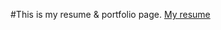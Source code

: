 #This is my resume & portfolio page.
[My resume](https://github.com/azsha/resume/blob/master/resume.md)
